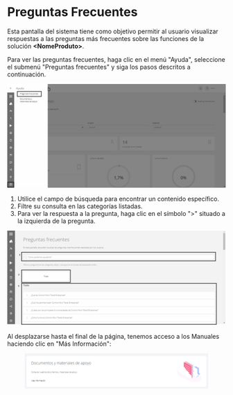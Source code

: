 # Preguntas Frecuentes

Esta pantalla del sistema tiene como objetivo permitir al usuario visualizar respuestas a las preguntas más frecuentes sobre las funciones de la solución **\<NomeProduto>**.

Para ver las preguntas frecuentes, haga clic en el menú "Ayuda", seleccione el submenú "Preguntas frecuentes" y siga los pasos descritos a continuación.

![](<../../.gitbook/assets/0 (18).png>)

1. Utilice el campo de búsqueda para encontrar un contenido específico.
2. Filtre su consulta en las categorías listadas.
3. Para ver la respuesta a la pregunta, haga clic en el símbolo ">" situado a la izquierda de la pregunta.

![](<../../.gitbook/assets/1 (18).png>)

Al desplazarse hasta el final de la página, tenemos acceso a los Manuales haciendo clic en "Más Información":

<figure><img src="../../.gitbook/assets/image (216).png" alt=""><figcaption></figcaption></figure>
